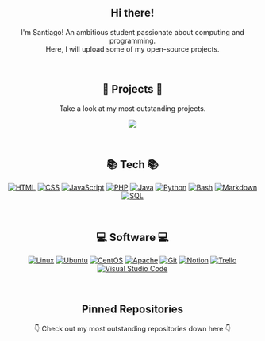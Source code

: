 <p align="center">
  <h2 align="center">Hi there!</h2>
</p>

<p align="center">
  I'm Santiago! An ambitious student passionate about computing and programming.<br>
  Here, I will upload some of my open-source projects.
</p>

<br/>


<h2 align="center">🚀 Projects 🚀</h2>
<p align="center">Take a look at my most outstanding projects.</p>

<p align="center">
  <a href="https://github.com/casals-ar/proxy.casals.ar"><img src="https://img.shields.io/badge/proxy.casals.ar-blue"></a>
</p>

<br/>

<h2 align="center">📚 Tech 📚</h2>
<p align="center">
  <a href="#"><img alt="HTML" src="https://img.shields.io/badge/HTML-E34F26.svg?logo=html5&logoColor=white"></a>
  <a href="#"><img alt="CSS" src="https://img.shields.io/badge/CSS-1572B6.svg?logo=css3&logoColor=white"></a>
  <a href="#"><img alt="JavaScript" src="https://img.shields.io/badge/JavaScript-F7DF1E.svg?logo=javascript&logoColor=black"></a>
  <a href="#"><img alt="PHP" src="https://img.shields.io/badge/PHP-007ACC.svg?logo=php&logoColor=white"></a>
  <a href="#"><img alt="Java" src="https://custom-icon-badges.demolab.com/badge/Java-007396.svg?logo=java&logoColor=white"></a>
  <a href="#"><img alt="Python" src="https://img.shields.io/badge/Python-14354C.svg?logo=python&logoColor=white"></a>
  <a href="#"><img alt="Bash" src="https://img.shields.io/badge/Bash-121011.svg?logo=gnu-bash&logoColor=white"></a>
  <a href="#"><img alt="Markdown" src="https://img.shields.io/badge/Markdown-000000.svg?logo=markdown&logoColor=white"></a>
  <a href="#"><img alt="SQL" src="https://custom-icon-badges.demolab.com/badge/SQL-025E8C.svg?logo=database&logoColor=white"></a>
</p>

<br/>

<h2 align="center">💻 Software 💻</h2>
<p align="center">
  <a href="#"><img alt="Linux" src="https://img.shields.io/badge/Linux-B15420.svg?logo=linux&logoColor=white"></a>
  <a href="#"><img alt="Ubuntu" src="https://img.shields.io/badge/Ubuntu-E95420.svg?logo=ubuntu&logoColor=white"></a>
  <a href="#"><img alt="CentOS" src="https://img.shields.io/badge/CentOS-A12301.svg?logo=centos&logoColor=white"></a>
  <a href="#"><img alt="Apache" src="https://img.shields.io/badge/Apache-D22128.svg?logo=apache&logoColor=white"></a>
  <a href="#"><img alt="Git" src="https://img.shields.io/badge/Git-F05033.svg?logo=git&logoColor=white"></a>
  <a href="#"><img alt="Notion" src="https://img.shields.io/badge/Notion-010101.svg?logo=notion&logoColor=white"></a>
  <a href="#"><img alt="Trello" src="https://img.shields.io/badge/Trello-0052CC.svg?logo=trello&logoColor=white"></a>
  <a href="#"><img alt="Visual Studio Code" src="https://img.shields.io/badge/Visual%20Studio%20Code-0078d7.svg?logo=visual-studio-code&logoColor=white"></a>
</p>

<br/>

<h2 align="center">Pinned Repositories</h2>
<p align="center">👇 Check out my most outstanding repositories down here 👇</p>
